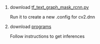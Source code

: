 1. download [tf_text_graph_mask_rcnn.py](https://github.com/opencv/opencv/blob/master/samples/dnn/tf_text_graph_mask_rcnn.py)

    Run it to create a new .config for cv2.dnn

2. download [programs](https://www.pyimagesearch.com/2018/11/19/mask-r-cnn-with-opencv/)

    Follow instructions to get inferences




